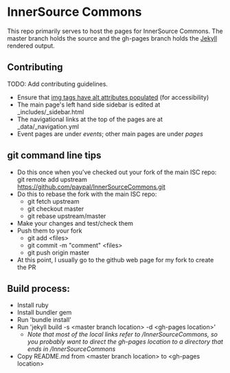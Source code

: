 # InnerSource Commons

This repo primarily serves to host the pages for InnerSource Commons. The master branch holds the source and the gh-pages branch holds the [Jekyll](https://jekyllrb.com/) rendered output.

## Contributing

TODO: Add contributing guidelines.

* Ensure that [img tags have alt attributes populated](http://webaim.org/techniques/alttext/) (for accessibility)
* The main page's left hand side sidebar is edited at \_includes/\_sidebar.html
* The navigational links at the top of the pages are at \_data/\_navigation.yml
* Event pages are under *events*; other main pages are under *pages*

## git command line tips

* Do this once when you've checked out your fork of the main ISC repo: git remote add upstream https://github.com/paypal/InnerSourceCommons.git
* Do this to rebase the fork with the main ISC repo: 
    - git fetch upstream
    - git checkout master
    - git rebase upstream/master
* Make your changes and test/check them
* Push them to your fork
    - git add &lt;files&gt;
    - git commit -m "comment" &lt;files&gt;
    - git push origin master
* At this point, I usually go to the github web page for my fork to create the PR

## Build process:

* Install ruby
* Install bundler gem
* Run 'bundle install'
* Run 'jekyll build -s &lt;master branch location&gt; -d &lt;gh-pages location&gt;'
    - *Note that most of the local links refer to /InnerSourceCommons, so you probably want to direct the gh-pages location to a directory that ends in /InnerSourceCommons*
* Copy README.md from &lt;master branch location&gt; to &lt;gh-pages location&gt;
